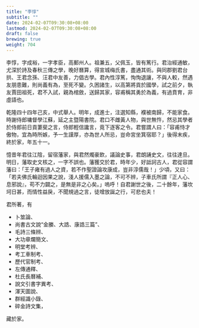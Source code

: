 ```yaml
---
title: "李惇"
subtitle: ""
date: 2024-02-07T09:30:08+08:00
lastmod: 2024-02-07T09:30:08+08:00
draft: false
brewing: true
weight: 704
---
```



李惇，字成裕，一字孝臣，高郵州人。祖兼五，父佩玉，皆有篤行。君治經通敏，尤深於詩及春秋三傳之學，晚好曆算，得宣城梅氏書，盡通其術。與同郡劉君台拱、王君念孫、汪君中友善，力倡古學。君內性淳篤，恂恂退讓，不與人較，然遇友朋患難，則尚義有為，至死不變。久困諸生，以高第將貢於國學，試之前夕，執友賈田祖死，君不入試，親為棺斂，送歸其家，容甫稱其勇於為義，有過賁育，非虛語也。

乾隆四十四年己亥，中式舉人。明年，成進士，注選知縣，襥被南歸，不能家食。時謝侍郎墉督學江蘇，延之主暨陽書院。君口不雌黃人物，與世無忤，然忌其學者於侍郎前日貢萋斐之言，侍郎輕信讒言，竟下逐客之令。君嘗謂人曰：「容甫恃才傲物，宜為時所嫉，予一生謹厚，亦為世人所忌，豈命宮坐箕宿耶？」後得末疾，終於家，年五十一。

憶昔年君往江陰，留宿藩家，與君然燭豪飲，議論史事，君朗誦史文，往往達旦。明日，藩取史文核之，一字不誤也。藩獲交於君，時年少，好詆訶古人，君從容謂藩曰：「王子雍有過人之資，若不作聖證論攻康成，豈非淳儒哉！」少頃，又曰：「若夫佛氏輪迴因果之說，淺人援儒入墨之論，不可不辨，子車氏所謂『正人心、息邪說』，苟不力闢之，是無是非之心矣。」嗚呼！自君謝世之後，二十餘年，藩坎坷日甚，而情性益戾，不聞規過之言，徒增放誕之行，可悲也夫！

君所著，有

- 卜筮論、
- 尚書古文說<q>金縢、大誥、康誥三篇</q>、
- 毛詩三條辨、
- 大功章爛簡文、
- 明堂考辨、
- 考工車制考、
- 歷代官制考、
- 左傳通釋、
- 杜氏長曆補、
- 說文引書字異考、
- 渾天圖說、
- 群經識小錄、
- 碎金詩文集，

藏於家。